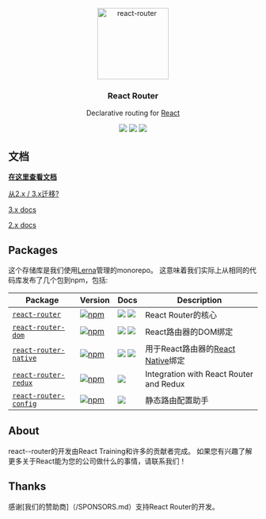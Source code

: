 <p align="center">
  <a href="https://reacttraining.com/react-router/">
    <img alt="react-router" src="https://reacttraining.com/react-router/android-chrome-144x144.png" width="144">
  </a>
</p>

<h3 align="center">
  React Router
</h3>

<p align="center">
  Declarative routing for <a href="https://facebook.github.io/react">React</a>
</p>

<p align="center">
  <a href="https://www.npmjs.com/package/react-router"><img src="https://img.shields.io/npm/v/react-router.svg?style=flat-square"></a>
  <a href="https://www.npmjs.com/package/react-router"><img src="https://img.shields.io/npm/dm/react-router.svg?style=flat-square"></a>
  <a href="https://travis-ci.org/ReactTraining/react-router"><img src="https://img.shields.io/travis/ReactTraining/react-router/master.svg?style=flat-square"></a>
</p>

## 文档

**[在这里查看文档](https://reacttraining.com/react-router)**

[从2.x / 3.x迁移?](/packages/react-router/docs/guides/migrating.md)

[3.x docs](https://github.com/ReactTraining/react-router/blob/v3/docs)

[2.x docs](https://github.com/ReactTraining/react-router/blob/v2.8.1/docs)

## Packages

这个存储库是我们使用[Lerna](https://github.com/lerna/lerna)管理的monorepo。 这意味着我们实际上从相同的代码库发布了几个包到npm，包括:

| Package | Version | Docs | Description |
|---------|---------|------|-------------|
| [`react-router`](/packages/react-router) | [![npm](https://img.shields.io/npm/v/react-router.svg?style=flat-square)](https://www.npmjs.com/package/react-router) | [![](https://img.shields.io/badge/API%20Docs-site-green.svg?style=flat-square)](https://reacttraining.com/react-router/core/guides/quick-start) [![](https://img.shields.io/badge/API%20Docs-markdown-lightgrey.svg?style=flat-square)](/packages/react-router/docs) | React Router的核心 |
| [`react-router-dom`](/packages/react-router-dom) | [![npm](https://img.shields.io/npm/v/react-router-dom.svg?style=flat-square)](https://www.npmjs.com/package/react-router-dom) |[![](https://img.shields.io/badge/API%20Docs-site-green.svg?style=flat-square)](https://reacttraining.com/react-router/web/guides/quick-start) [![](https://img.shields.io/badge/API%20Docs-markdown-lightgrey.svg?style=flat-square)](/packages/react-router-dom/docs) | React路由器的DOM绑定 |
| [`react-router-native`](/packages/react-router-native) | [![npm](https://img.shields.io/npm/v/react-router-native.svg?style=flat-square)](https://www.npmjs.com/package/react-router-native) |[![](https://img.shields.io/badge/API%20Docs-site-green.svg?style=flat-square)](https://reacttraining.com/react-router/native/guides/quick-start) [![](https://img.shields.io/badge/API%20Docs-markdown-lightgrey.svg?style=flat-square)](/packages/react-router-native/docs) | 用于React路由器的[React Native](https://facebook.github.io/react-native/)绑定 |
| [`react-router-redux`](/packages/react-router-redux) | [![npm](https://img.shields.io/badge/npm-v5.0.0--alpha.7-orange.svg?style=flat-square)](https://www.npmjs.com/package/react-router-redux) | [![](https://img.shields.io/badge/API%20Docs-readme-orange.svg?style=flat-square)](/packages/react-router-redux/#readme) |  Integration with React Router and Redux |
| [`react-router-config`](/packages/react-router-config) | [![npm](https://img.shields.io/npm/v/react-router-config.svg?style=flat-square)](https://www.npmjs.com/package/react-router-config) | [![](https://img.shields.io/badge/API%20Docs-readme-orange.svg?style=flat-square)](/packages/react-router-config/#readme) | 静态路由配置助手 |

## About

react--router的开发由React Training和许多的贡献者完成。 如果您有兴趣了解更多关于React能为您的公司做什么的事情，请联系我们！

## Thanks

感谢[我们的赞助商]（/SPONSORS.md）支持React Router的开发。
